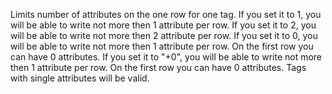 Limits number of attributes on the one row for one tag.
If you set it to 1, you will be able to write not more then 1 attribute per row.
If you set it to 2, you will be able to write not more then 2 attribute per row.
If you set it to 0, you will be able to write not more then 1 attribute per row. On the first row you can have 0 attributes.
If you set it to "+0", you will be able to write not more then 1 attribute per row. On the first row you can have 0 attributes. Tags with single attributes will be valid.